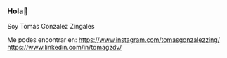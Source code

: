 ### Hola👋
Soy Tomás Gonzalez Zingales



Me podes encontrar en: 
https://www.instagram.com/tomasgonzalezzing/
https://www.linkedin.com/in/tomagzdv/
